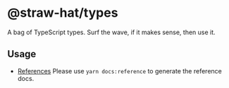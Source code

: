 # @straw-hat/types

A bag of TypeScript types. Surf the wave, if it makes sense, then use it.

## Usage

- [References](./docs/references/index.html) Please use `yarn docs:reference`
  to generate the reference docs.
